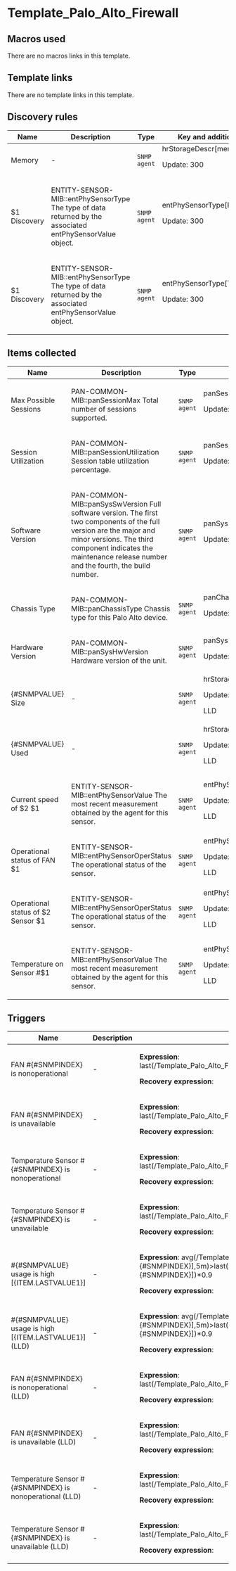 # Template_Palo_Alto_Firewall

## Macros used

There are no macros links in this template.

## Template links

There are no template links in this template.

## Discovery rules

|Name|Description|Type|Key and additional info|
|----|-----------|----|----|
|Memory|<p>-</p>|`SNMP agent`|hrStorageDescr[memory]<p>Update: 300</p>|
|$1 Discovery|<p>ENTITY-SENSOR-MIB::entPhySensorType The type of data returned by the associated entPhySensorValue object.</p>|`SNMP agent`|entPhySensorType[FAN]<p>Update: 300</p>|
|$1 Discovery|<p>ENTITY-SENSOR-MIB::entPhySensorType The type of data returned by the associated entPhySensorValue object.</p>|`SNMP agent`|entPhySensorType[Temperature]<p>Update: 300</p>|


## Items collected

|Name|Description|Type|Key and additional info|
|----|-----------|----|----|
|Max Possible Sessions|<p>PAN-COMMON-MIB::panSessionMax Total number of sessions supported.</p>|`SNMP agent`|panSessionMax<p>Update: 3600</p>|
|Session Utilization|<p>PAN-COMMON-MIB::panSessionUtilization Session table utilization percentage.</p>|`SNMP agent`|panSessionUtilization<p>Update: 300</p>|
|Software Version|<p>PAN-COMMON-MIB::panSysSwVersion Full software version. The first two components of the full version are the major and minor versions. The third component indicates the maintenance release number and the fourth, the build number.</p>|`SNMP agent`|panSysSwVersion<p>Update: 3600</p>|
|Chassis Type|<p>PAN-COMMON-MIB::panChassisType Chassis type for this Palo Alto device.</p>|`SNMP agent`|panChassisType<p>Update: 86400</p>|
|Hardware Version|<p>PAN-COMMON-MIB::panSysHwVersion Hardware version of the unit.</p>|`SNMP agent`|panSysHwVersion<p>Update: 3600</p>|
|{#SNMPVALUE} Size|<p>-</p>|`SNMP agent`|hrStorageSize[memory,{#SNMPINDEX}]<p>Update: 300</p><p>LLD</p>|
|{#SNMPVALUE} Used|<p>-</p>|`SNMP agent`|hrStorageUsed[memory,{#SNMPINDEX}]<p>Update: 300</p><p>LLD</p>|
|Current speed of $2 $1|<p>ENTITY-SENSOR-MIB::entPhySensorValue The most recent measurement obtained by the agent for this sensor.</p>|`SNMP agent`|entPhySensorValue[{#SNMPVALUE},FAN]<p>Update: 60</p><p>LLD</p>|
|Operational status of FAN $1|<p>ENTITY-SENSOR-MIB::entPhySensorOperStatus The operational status of the sensor.</p>|`SNMP agent`|entPhySensorOperStatus[{#SNMPVALUE},FAN]<p>Update: 30</p><p>LLD</p>|
|Operational status of $2 Sensor $1|<p>ENTITY-SENSOR-MIB::entPhySensorOperStatus The operational status of the sensor.</p>|`SNMP agent`|entPhySensorOperStatus[{#SNMPVALUE},Temperature]<p>Update: 30</p><p>LLD</p>|
|Temperature on Sensor #$1|<p>ENTITY-SENSOR-MIB::entPhySensorValue The most recent measurement obtained by the agent for this sensor.</p>|`SNMP agent`|entPhySensorValue[{#SNMPVALUE},Temperature]<p>Update: 60</p><p>LLD</p>|


## Triggers

|Name|Description|Expression|Priority|
|----|-----------|----------|--------|
|FAN #{#SNMPINDEX} is nonoperational|<p>-</p>|<p>**Expression**: last(/Template_Palo_Alto_Firewall/entPhySensorOperStatus[{#SNMPVALUE},FAN])=3</p><p>**Recovery expression**: </p>|high|
|FAN #{#SNMPINDEX} is unavailable|<p>-</p>|<p>**Expression**: last(/Template_Palo_Alto_Firewall/entPhySensorOperStatus[{#SNMPVALUE},FAN])=2</p><p>**Recovery expression**: </p>|average|
|Temperature Sensor #{#SNMPINDEX} is nonoperational|<p>-</p>|<p>**Expression**: last(/Template_Palo_Alto_Firewall/entPhySensorOperStatus[{#SNMPVALUE},Temperature])=3</p><p>**Recovery expression**: </p>|high|
|Temperature Sensor #{#SNMPINDEX} is unavailable|<p>-</p>|<p>**Expression**: last(/Template_Palo_Alto_Firewall/entPhySensorOperStatus[{#SNMPVALUE},Temperature])=2</p><p>**Recovery expression**: </p>|average|
|#{#SNMPVALUE} usage is high [{ITEM.LASTVALUE1}]|<p>-</p>|<p>**Expression**: avg(/Template_Palo_Alto_Firewall/hrStorageUsed[memory,{#SNMPINDEX}],5m)>last(/Template_Palo_Alto_Firewall/hrStorageSize[memory,{#SNMPINDEX}])*0.9</p><p>**Recovery expression**: </p>|average|
|#{#SNMPVALUE} usage is high [{ITEM.LASTVALUE1}] (LLD)|<p>-</p>|<p>**Expression**: avg(/Template_Palo_Alto_Firewall/hrStorageUsed[memory,{#SNMPINDEX}],5m)>last(/Template_Palo_Alto_Firewall/hrStorageSize[memory,{#SNMPINDEX}])*0.9</p><p>**Recovery expression**: </p>|average|
|FAN #{#SNMPINDEX} is nonoperational (LLD)|<p>-</p>|<p>**Expression**: last(/Template_Palo_Alto_Firewall/entPhySensorOperStatus[{#SNMPVALUE},FAN])=3</p><p>**Recovery expression**: </p>|high|
|FAN #{#SNMPINDEX} is unavailable (LLD)|<p>-</p>|<p>**Expression**: last(/Template_Palo_Alto_Firewall/entPhySensorOperStatus[{#SNMPVALUE},FAN])=2</p><p>**Recovery expression**: </p>|average|
|Temperature Sensor #{#SNMPINDEX} is nonoperational (LLD)|<p>-</p>|<p>**Expression**: last(/Template_Palo_Alto_Firewall/entPhySensorOperStatus[{#SNMPVALUE},Temperature])=3</p><p>**Recovery expression**: </p>|high|
|Temperature Sensor #{#SNMPINDEX} is unavailable (LLD)|<p>-</p>|<p>**Expression**: last(/Template_Palo_Alto_Firewall/entPhySensorOperStatus[{#SNMPVALUE},Temperature])=2</p><p>**Recovery expression**: </p>|average|
